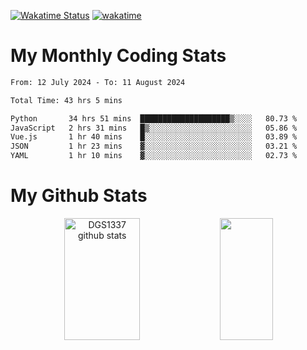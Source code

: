 [![Wakatime Status](https://github.com/noopurphalak/noopurphalak/workflows/wakatime-status-update/badge.svg)](https://github.com/noopurphalak/noopurphalak/actions/workflows/main.yml)
[![wakatime](https://wakatime.com/badge/user/80ace140-ef40-4fdd-b8ed-f3be3d2e1aea.svg)](https://wakatime.com/@80ace140-ef40-4fdd-b8ed-f3be3d2e1aea)

# My Monthly Coding Stats

<!--START_SECTION:waka-->

```txt
From: 12 July 2024 - To: 11 August 2024

Total Time: 43 hrs 5 mins

Python       34 hrs 51 mins  ████████████████████▒░░░░   80.73 %
JavaScript   2 hrs 31 mins   █▒░░░░░░░░░░░░░░░░░░░░░░░   05.86 %
Vue.js       1 hr 40 mins    █░░░░░░░░░░░░░░░░░░░░░░░░   03.89 %
JSON         1 hr 23 mins    ▓░░░░░░░░░░░░░░░░░░░░░░░░   03.21 %
YAML         1 hr 10 mins    ▓░░░░░░░░░░░░░░░░░░░░░░░░   02.73 %
```

<!--END_SECTION:waka-->

# My Github Stats
<div style="text-align: center;">
  <img width="49%" height="195px" src="https://github-readme-stats-sigma-five.vercel.app/api?username=noopurphalak&show_icons=true&count_private=true&hide_border=true&title_color=ecf2f8&icon_color=0d1117&text_color=FFFFFF&bg_color=0d1117" alt="DGS1337 github stats" />
  <img width="41%" height="195px" src="https://github-readme-stats-sigma-five.vercel.app/api/top-langs/?username=noopurphalak&layout=compact&hide_border=true&title_color=ecf2f8&text_color=FFFFFF&bg_color=0d1117" />
</div>
